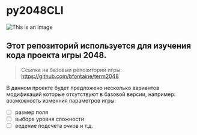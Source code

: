 # py2048CLI

![This is an image](https://dashboard.snapcraft.io/site_media/appmedia/2017/12/term2048.png)

## Этот репозиторий используется для изучения кода проекта игры 2048.

> Ссылка на базовый репозиторий игры: https://github.com/bfontaine/term2048  

В данном проекте будет предложено несколько вариантов модификаций которые отсутствуют в базовой версии, например: возможность изменния параметров игры: 

- [ ] размер поля 
- [ ] выбора уровня сложности 
- [ ] ведение подсчета очков и т.д. 
